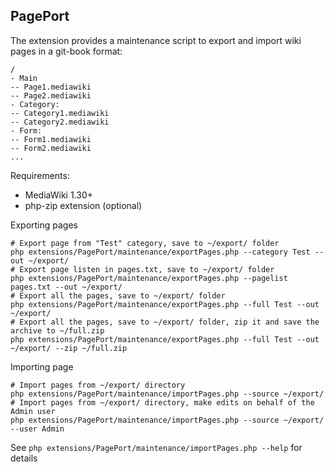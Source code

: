 PagePort
----------

The extension provides a maintenance script to export and import wiki pages in a git-book format:

```
/
- Main
-- Page1.mediawiki
-- Page2.mediawiki
- Category:
-- Category1.mediawiki
-- Category2.mediawiki
- Form:
-- Form1.mediawiki
-- Form2.mediawiki
...
```

Requirements:

* MediaWiki 1.30+
* php-zip extension (optional)

Exporting pages

```
# Export page from "Test" category, save to ~/export/ folder
php extensions/PagePort/maintenance/exportPages.php --category Test --out ~/export/
# Export page listen in pages.txt, save to ~/export/ folder
php extensions/PagePort/maintenance/exportPages.php --pagelist pages.txt --out ~/export/
# Export all the pages, save to ~/export/ folder
php extensions/PagePort/maintenance/exportPages.php --full Test --out ~/export/
# Export all the pages, save to ~/export/ folder, zip it and save the archive to ~/full.zip
php extensions/PagePort/maintenance/exportPages.php --full Test --out ~/export/ --zip ~/full.zip
```

Importing page

```
# Import pages from ~/export/ directory
php extensions/PagePort/maintenance/importPages.php --source ~/export/
# Import pages from ~/export/ directory, make edits on behalf of the Admin user
php extensions/PagePort/maintenance/importPages.php --source ~/export/ --user Admin
```

See `php extensions/PagePort/maintenance/importPages.php --help` for details
